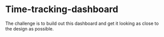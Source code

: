 # Time-tracking-dashboard
The challenge is to build out this dashboard and get it looking as close to the design as possible.
